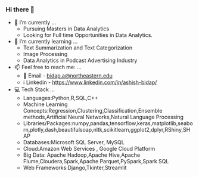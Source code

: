 ### Hi there 👋
- 🔭 I’m currently ...
  - Pursuing Masters in Data Analytics
  - Looking for Full time Opportunities in Data Analytics.
- 🌱 I’m currently learning ...
  - Text Summarization and Text Categorization 
  - Image Processing
  - Data Analytics in Podcast Advertising Industry
- 📫 Feel free to reach me: ...
  - :email: Email - bidap.a@northeastern.edu
  - :information_source: Linkedin - https://www.linkedin.com/in/ashish-bidap/
- :computer: Tech Stack ...<br>
    - Languages:Python,R,SQL,C++ <br>
    - Machine Learning Concepts:Regression,Clustering,Classification,Ensemble methods,Artificial Neural Networks,Natural Language Processing<br>
    - Libraries/Packages:numpy,pandas,tensorflow,keras,matplotlib,seaborn,plotly,dash,beautifulsoap,nltk,scikitlearn,ggplot2,dplyr,RShiny,SHAP<br>
    - Databases:Microsoft SQL Server, MySQL<br>
    - Cloud:Amazon Web Services , Google Cloud Platform <br>
    - Big Data: Apache Hadoop,Apache Hive,Apache Flume,Cloudera,Spark,Apache Parquet,PySpark,Spark SQL <br>
    - Web Frameworks:Django,Tkinter,Streamlit
